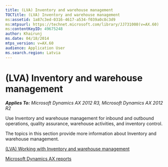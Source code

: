 ```yaml
---
title: (LVA) Inventory and warehouse management
TOCTitle: (LVA) Inventory and warehouse management
ms:assetid: 1a87c3ed-0316-4617-a534-f039a0c8c3d9
ms:mtpsurl: https://technet.microsoft.com/library/JJ731008(v=AX.60)
ms:contentKeyID: 49675248
author: Khairunj
ms.date: 04/18/2014
mtps_version: v=AX.60
audience: Application User
ms.search.region: Latvia
---
```


# (LVA) Inventory and warehouse management 


_**Applies To:** Microsoft Dynamics AX 2012 R3, Microsoft Dynamics AX 2012 R2_

Use Inventory and warehouse management for inbound and outbound operations, quality assurance, warehouse activities, and inventory control.

The topics in this section provide more information about Inventory and warehouse management.

[(LVA) Working with Inventory and warehouse management](lva-working-with-inventory-and-warehouse-management.md)

[Microsoft Dynamics AX reports](microsoft-dynamics-ax-reports.md)

  


